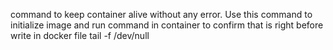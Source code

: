 command to keep container alive without any error. Use this command to initialize image and run command in container to confirm that is right before write in docker file
tail -f /dev/null
